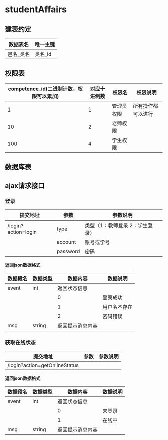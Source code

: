 # studentAffairs

## 建表约定

| 数据表名  | 唯一主键 |
| --------- | -------- |
| 包名_类名 | 类名_id  |

## 权限表

| competence_id(二进制计数，权限可以累加) | 对应十进制数 | 权限名     | 权限说明           |
| --------------------------------------- | ------------ | ---------- | ------------------ |
| 1                                       | 1            | 管理员权限 | 所有操作都可以进行 |
| 10                                      | 2            | 老师权限   |                    |
| 100                                     | 4            | 学生权限   |                    |



## 数据库表

## ajax请求接口

### 登录

| 提交地址            | 参数     | 参数说明                         |
| ------------------- | -------- | -------------------------------- |
| /login?action=login | type     | 类型（1：教师登录  2：学生登录） |
|                     | account  | 账号或学号                       |
|                     | password | 密码                             |

**返回json数据格式**

| 数据段名 | 数据类型 | 数据内容         | 数据说明     |
| -------- | -------- | ---------------- | ------------ |
| event    | int      | 返回状态信息     |              |
|          |          | 0                | 登录成功     |
|          |          | 1                | 用户名不存在 |
|          |          | 2                | 密码错误     |
| msg      | string   | 返回提示消息内容 |              |

### 获取在线状态

| 提交地址                      | 参数 | 参数说明 |
| ----------------------------- | ---- | -------- |
| /login?action=getOnlineStatus |      |          |

**返回json数据格式**

| 数据段名 | 数据类型 | 数据内容         | 数据说明 |
| -------- | -------- | ---------------- | -------- |
| event    | int      | 返回状态信息     |          |
|          |          | 0                | 未登录   |
|          |          | 1                | 在线中   |
| msg      | string   | 返回提示消息内容 |          |